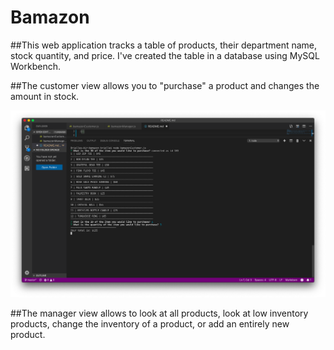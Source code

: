 # **Bamazon**

##This web application tracks a table of products, their department name, stock quantity, and price. I've created the table in a database using MySQL Workbench. 

##The customer view allows you to "purchase" a product and changes the amount in stock. 

![Customer Purchase](images/customer1.png)

##The manager view allows to look at all products, look at low inventory products, change the inventory of a product, or add an entirely new product. 
